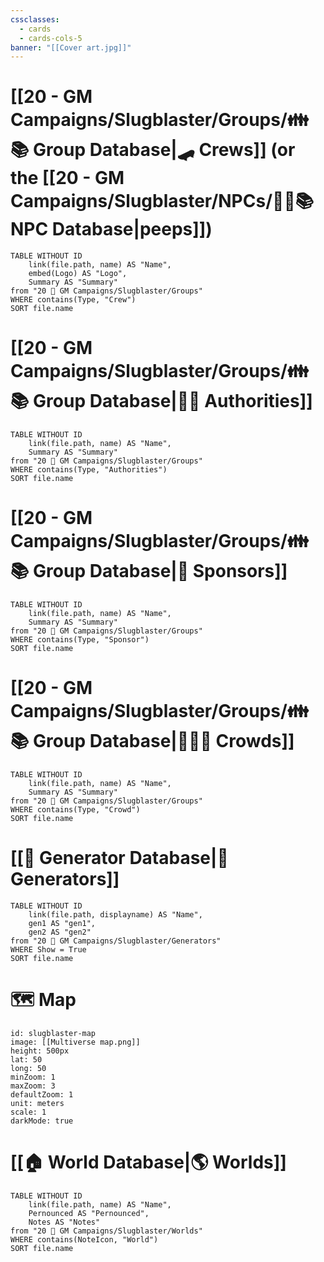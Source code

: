 ```yaml
---
cssclasses:
  - cards
  - cards-cols-5
banner: "[[Cover art.jpg]]"
---
```


# [[20 - GM Campaigns/Slugblaster/Groups/👪📚 Group Database|🛹 Crews]] (or the [[20 - GM Campaigns/Slugblaster/NPCs/👨‍🌾📚 NPC Database|peeps]])
```dataview
TABLE WITHOUT ID 
	link(file.path, name) AS "Name",
	embed(Logo) AS "Logo",
	Summary AS "Summary"
from "20 🌟 GM Campaigns/Slugblaster/Groups"
WHERE contains(Type, "Crew")
SORT file.name
```

# [[20 - GM Campaigns/Slugblaster/Groups/👪📚 Group Database|👮‍♂️ Authorities]]
```dataview
TABLE WITHOUT ID 
	link(file.path, name) AS "Name",
	Summary AS "Summary"
from "20 🌟 GM Campaigns/Slugblaster/Groups"
WHERE contains(Type, "Authorities")
SORT file.name
```

# [[20 - GM Campaigns/Slugblaster/Groups/👪📚 Group Database|🍦 Sponsors]]
```dataview
TABLE WITHOUT ID 
	link(file.path, name) AS "Name",
	Summary AS "Summary"
from "20 🌟 GM Campaigns/Slugblaster/Groups"
WHERE contains(Type, "Sponsor")
SORT file.name
```

# [[20 - GM Campaigns/Slugblaster/Groups/👪📚 Group Database|🧑‍🤝‍🧑 Crowds]]
```dataview
TABLE WITHOUT ID 
	link(file.path, name) AS "Name",
	Summary AS "Summary"
from "20 🌟 GM Campaigns/Slugblaster/Groups"
WHERE contains(Type, "Crowd")
SORT file.name
```

# [[🎲 Generator Database|🎲 Generators]]
```dataview
TABLE WITHOUT ID 
	link(file.path, displayname) AS "Name",
	gen1 AS "gen1",
	gen2 AS "gen2"
from "20 🌟 GM Campaigns/Slugblaster/Generators"
WHERE Show = True
SORT file.name
```

# 🗺️ Map

```leaflet
id: slugblaster-map
image: [[Multiverse map.png]]
height: 500px
lat: 50
long: 50
minZoom: 1
maxZoom: 3
defaultZoom: 1
unit: meters
scale: 1
darkMode: true
```

# [[🏠 World Database|🌎 Worlds]]
```dataview
TABLE WITHOUT ID 
	link(file.path, name) AS "Name",
	Pernounced AS "Pernounced",
	Notes AS "Notes"
from "20 🌟 GM Campaigns/Slugblaster/Worlds"
WHERE contains(NoteIcon, "World")
SORT file.name
```
